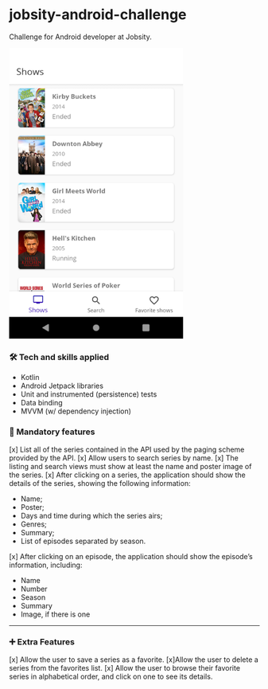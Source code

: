 # jobsity-android-challenge

Challenge for Android developer at Jobsity.

<img src="screenshots/shows.png" width="350" height="584">

### 🛠   Tech and skills applied
- Kotlin
- Android Jetpack libraries
- Unit and instrumented (persistence) tests
- Data binding
- MVVM (w/ dependency injection)

### 📱   Mandatory features

[x] List all of the series contained in the API used by the paging scheme provided by the
API.
[x] Allow users to search series by name.
[x] The listing and search views must show at least the name and poster image of the
series.
[x] After clicking on a series, the application should show the details of the series, showing
the following information:

- Name;
- Poster;
- Days and time during which the series airs;
- Genres;
- Summary;
- List of episodes separated by season.

[x] After clicking on an episode, the application should show the episode’s information,
including:
- Name
- Number
- Season
- Summary
- Image, if there is one

---

### ➕   Extra Features
[x] Allow the user to save a series as a favorite.
[x]Allow the user to delete a series from the favorites list.
[x] Allow the user to browse their favorite series in alphabetical order, and click on one to
see its details.